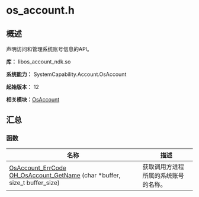 # os_account.h


## 概述

声明访问和管理系统账号信息的API。

**库：** libos_account_ndk.so

**系统能力：** SystemCapability.Account.OsAccount

**起始版本：** 12

**相关模块：**[OsAccount](_os_account.md)


## 汇总


### 函数

| 名称 | 描述 | 
| -------- | -------- |
| [OsAccount_ErrCode](_os_account.md#osaccount_errcode) [OH_OsAccount_GetName](_os_account.md#oh_osaccount_getname) (char \*buffer, size_t buffer_size) | 获取调用方进程所属的系统账号的名称。  | 
